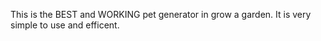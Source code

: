 This is the BEST and WORKING pet generator in grow a garden.
It is very simple to use and efficent.
